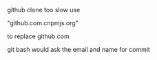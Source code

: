github clone too slow
use

"github.com.cnpmjs.org"

to replace github.com


git bash would ask the email and name for commit

